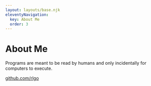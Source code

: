 ```yaml
---
layout: layouts/base.njk
eleventyNavigation:
  key: About Me
  order: 3
---
```


# About Me

Programs are meant to be read by humans and only incidentally for computers to execute.

[github.com/rlgo](https://github.com/rlgo)
